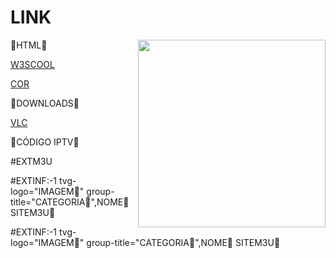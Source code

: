 # LINK
<img src="https://qwertylabs.io/wp-content/uploads/2022/03/link-building-computer-icon.gif" align="right" width="300">

🔴HTML🔴

[W3SCOOL](https://www.w3schools.com/html/html5_audio.asp)


[COR](https://html-color-codes.info/Codigos-de-Cores-HTML/)



🔴DOWNLOADS🔴

[VLC](https://www.videolan.org/vlc/)



🔴CÓDIGO IPTV🔴

#EXTM3U

#EXTINF:-1 tvg-logo="IMAGEM🔴" group-title="CATEGORIA🔴",NOME🔴
SITEM3U🔴

#EXTINF:-1 tvg-logo="IMAGEM🔴" group-title="CATEGORIA🔴",NOME🔴
SITEM3U🔴
